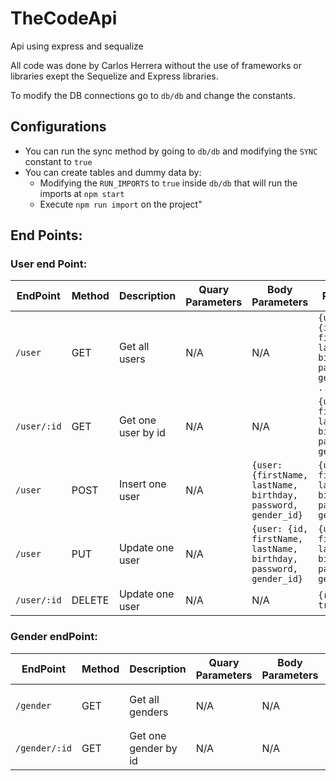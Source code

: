 # TheCodeApi
Api using express and sequalize

All code was done by Carlos Herrera without the use of frameworks or libraries exept the Sequelize and Express libraries.

To modify the DB connections go to ```db/db``` and change the constants.

## Configurations

* You can run the sync method by going to ```db/db``` and modifying the ```SYNC``` constant to ```true```
* You can create tables and dummy data by:
  * Modifying the ```RUN_IMPORTS``` to ```true``` inside ```db/db``` that will run the imports at ```npm start```
  * Execute ```npm run import``` on the project"

## End Points:

### User end Point:

EndPoint | Method | Description | Quary Parameters | Body Parameters | Response 
--- | --- | --- | --- | --- | --- 
```/user``` | GET | Get all users | N/A | N/A | ```{users: [ {id, firstName, lastName, birthday, password, gender_id}, ...]}```
```/user/:id``` | GET | Get one user by id | N/A | N/A | ```{user: {id, firstName, lastName, birthday, password, gender_id}```
```/user``` | POST | Insert one user | N/A | ```{user: {firstName, lastName, birthday, password, gender_id}``` | ```{user: {id, firstName, lastName, birthday, password, gender_id}```
```/user``` | PUT | Update one user | N/A | ```{user: {id, firstName, lastName, birthday, password, gender_id}``` | ```{user: {id, firstName, lastName, birthday, password, gender_id}```
```/user/:id``` | DELETE | Update one user | N/A | N/A | ``` {response: true\|false} ```

### Gender endPoint:
EndPoint | Method | Description | Quary Parameters | Body Parameters | Response 
--- | --- | --- | --- | --- | --- 
```/gender``` | GET | Get all genders | N/A | N/A | ```{genders: [ {id, name}, ...]}```
```/gender/:id``` | GET | Get one gender by id | N/A | N/A | ```{gender: {id, name}```
